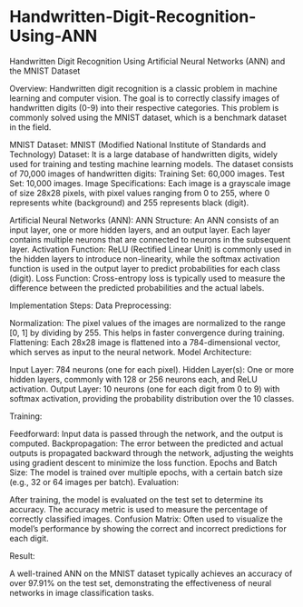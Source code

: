 # Handwritten-Digit-Recognition-Using-ANN

Handwritten Digit Recognition Using Artificial Neural Networks (ANN) and the MNIST Dataset

Overview:
Handwritten digit recognition is a classic problem in machine learning and computer vision. The goal is to correctly classify images of handwritten digits (0-9) into their respective categories. This problem is commonly solved using the MNIST dataset, which is a benchmark dataset in the field.

MNIST Dataset:
MNIST (Modified National Institute of Standards and Technology) Dataset: It is a large database of handwritten digits, widely used for training and testing machine learning models. The dataset consists of 70,000 images of handwritten digits:
Training Set: 60,000 images.
Test Set: 10,000 images.
Image Specifications: Each image is a grayscale image of size 28x28 pixels, with pixel values ranging from 0 to 255, where 0 represents white (background) and 255 represents black (digit).


Artificial Neural Networks (ANN):
ANN Structure: An ANN consists of an input layer, one or more hidden layers, and an output layer. Each layer contains multiple neurons that are connected to neurons in the subsequent layer.
Activation Function: ReLU (Rectified Linear Unit) is commonly used in the hidden layers to introduce non-linearity, while the softmax activation function is used in the output layer to predict probabilities for each class (digit).
Loss Function: Cross-entropy loss is typically used to measure the difference between the predicted probabilities and the actual labels.


Implementation Steps:
Data Preprocessing:

Normalization: The pixel values of the images are normalized to the range [0, 1] by dividing by 255. This helps in faster convergence during training.
Flattening: Each 28x28 image is flattened into a 784-dimensional vector, which serves as input to the neural network.
Model Architecture:

Input Layer: 784 neurons (one for each pixel).
Hidden Layer(s): One or more hidden layers, commonly with 128 or 256 neurons each, and ReLU activation.
Output Layer: 10 neurons (one for each digit from 0 to 9) with softmax activation, providing the probability distribution over the 10 classes.


Training:

Feedforward: Input data is passed through the network, and the output is computed.
Backpropagation: The error between the predicted and actual outputs is propagated backward through the network, adjusting the weights using gradient descent to minimize the loss function.
Epochs and Batch Size: The model is trained over multiple epochs, with a certain batch size (e.g., 32 or 64 images per batch).
Evaluation:

After training, the model is evaluated on the test set to determine its accuracy. The accuracy metric is used to measure the percentage of correctly classified images.
Confusion Matrix: Often used to visualize the model’s performance by showing the correct and incorrect predictions for each digit.


Result:

A well-trained ANN on the MNIST dataset typically achieves an accuracy of over 97.91% on the test set, demonstrating the effectiveness of neural networks in image classification tasks.
